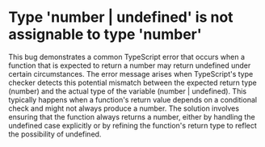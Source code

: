 # Type 'number | undefined' is not assignable to type 'number'
This bug demonstrates a common TypeScript error that occurs when a function that is expected to return a number may return undefined under certain circumstances. The error message arises when TypeScript's type checker detects this potential mismatch between the expected return type (number) and the actual type of the variable (number | undefined). This typically happens when a function's return value depends on a conditional check and might not always produce a number.   The solution involves ensuring that the function always returns a number, either by handling the undefined case explicitly or by refining the function's return type to reflect the possibility of undefined.